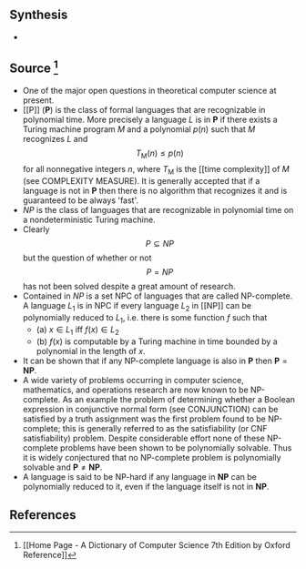 ## Synthesis
- 
## Source [^1]
- One of the major open questions in theoretical computer science at present.
- [[P]] ($\boldsymbol{P}$) is the class of formal languages that are recognizable in polynomial time. More precisely a language $L$ is in $\boldsymbol{P}$ if there exists a  Turing machine program $M$ and a polynomial $p(n)$ such that $M$ recognizes $L$ and$$T_{\mathrm{M}}(n) \leq p(n)$$for all nonnegative integers $n$, where $T_{\mathrm{M}}$ is the [[time complexity]] of $M$ (see COMPLEXITY MEASURE). It is generally accepted that if a language is not in $\boldsymbol{P}$ then there is no algorithm that recognizes it and is guaranteed to be always 'fast'.
- $N P$ is the class of languages that are recognizable in polynomial time on a nondeterministic Turing machine. 
- Clearly$$P \subseteq N P$$but the question of whether or not$$P=N P$$has not been solved despite a great amount of research.
- Contained in $N P$ is a set NPC of languages that are called NP-complete. A language $L_{1}$ is in NPC if every language $L_{2}$ in [[NP]] can be polynomially reduced to $L_{1}$, i.e. there is some function $f$ such that
	- (a) $x \in L_{1}$ iff $f(x) \in L_{2}$
	- (b) $f(x)$ is computable by a Turing machine in time bounded by a polynomial in the length of $x$.
- It can be shown that if any NP-complete language is also in $\boldsymbol{P}$ then $\boldsymbol{P}=\boldsymbol{N P}$.
- A wide variety of problems occurring in computer science, mathematics, and operations research are now known to be NP-complete. As an example the problem of determining whether a Boolean expression in conjunctive normal form (see CONJUNCTION) can be satisfied by a truth assignment was the first problem found to be NP-complete; this is generally referred to as the satisfiability (or CNF satisfiability) problem. Despite considerable effort none of these NP-complete problems have been shown to be polynomially solvable. Thus it is widely conjectured that no NP-complete problem is polynomially solvable and $\boldsymbol{P} \neq \boldsymbol{N P}$.
- A language is said to be NP-hard if any language in $\boldsymbol{N P}$ can be polynomially reduced to it, even if the language itself is not in $\boldsymbol{N P}$.
## References

[^1]: [[Home Page - A Dictionary of Computer Science 7th Edition by Oxford Reference]]